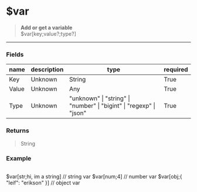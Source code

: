# **$var**
> **Add or get a variable** <br/>
> $var[key;value?;type?]
- - -

### Fields
| name | description | type | required |
|------|-------------|------|----------|
| Key | Unknown | String | True |
| Value | Unknown | Any | True |
| Type | Unknown | &quot;unknown&quot; &#124; &quot;string&quot; &#124; &quot;number&quot; &#124; &quot;bigint&quot; &#124; &quot;regexp&quot; &#124; &quot;json&quot; | True |

### Returns
> String

### Example
> ```php
$var[str;hi, im a string] // string var
$var[num;4] // number var
$var[obj;{ &quot;leif&quot;: &quot;erikson&quot; }] // object var
```
